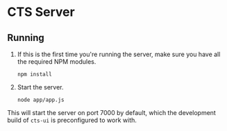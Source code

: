 CTS Server
==========

Running
--------

1. If this is the first time you're running the server, make sure you have all
the required NPM modules.

     ```
     npm install
     ```

2. Start the server.

     ```
     node app/app.js
     ```

This will start the server on port 7000 by default, which the development build
of `cts-ui` is preconfigured to work with.
